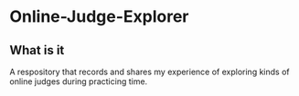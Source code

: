 # Online-Judge-Explorer

What is it
----------
A respository that records and shares my experience of exploring kinds of online judges during practicing time.
